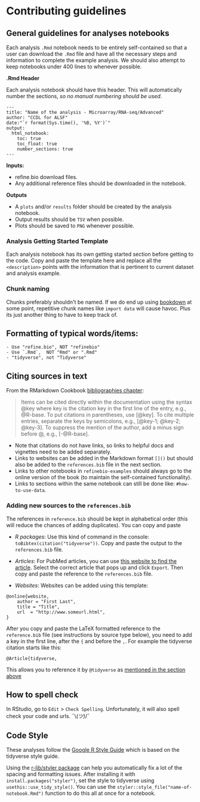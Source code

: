 
# Contributing guidelines

## General guidelines for analyses notebooks

Each analysis `.Rmd` notebook needs to be entirely self-contained so that a user can download the `.Rmd` file and have all the necessary steps and information to complete the example analysis.
We should also attempt to keep notebooks under 400 lines to whenever possible.

**.Rmd Header**

Each analysis notebook should have this header.
This will automatically number the sections, _so no manual numbering should be used_.

```
---
title: "Name of the analysis - Microarray/RNA-seq/Advanced"
author: "CCDL for ALSF"
date:"`r format(Sys.time(), '%B, %Y')`"
output:   
  html_notebook:
    toc: true
    toc_float: true
    number_sections: true
---
```

**Inputs:**  

- refine.bio download files.  
- Any additional reference files should be downloaded in the notebook.  

**Outputs**  

- A `plots` and/or `results` folder should be created by the analysis notebook.  
- Output results should be `TSV` when possible.  
- Plots should be saved to `PNG` whenever possible.    

### Analysis Getting Started Template

Each analysis notebook has its own getting started section before getting to the code.
Copy and paste the template here and replace all the `<description>` points with the information that is pertinent to current dataset and analysis example.

### Chunk naming

Chunks preferably shouldn't be named.
If we do end up using [bookdown](https://bookdown.org/yihui/bookdown/) at some point, repetitive chunk names like `import data` will cause havoc.
Plus its just another thing to have to keep track of.

## Formatting of typical words/items:

    - Use "refine.bio", NOT "refinebio"
    - Use `.Rmd`,  NOT "Rmd" or ".Rmd"
    - "tidyverse", not "Tidyverse"

## Citing sources in text

From the RMarkdown Cookbook [bibliographies chapter](https://bookdown.org/yihui/rmarkdown-cookbook/bibliography.html):
> Items can be cited directly within the documentation using the syntax @key where key is the citation key in the first line of the entry, e.g., @R-base. To put citations in parentheses, use [@key]. To cite multiple entries, separate the keys by semicolons, e.g., [@key-1; @key-2; @key-3]. To suppress the mention of the author, add a minus sign before @, e.g., [-@R-base].

- Note that citations do not have links, so links to helpful docs and vignettes need to be added separately.
- Links to websites can be added in the Markdown format `[]()` but should also be added to the `references.bib` file in the next section.
- Links to other notebooks in `refinebio-examples` should always go to the online version of the book (to maintain the self-contained functionality).
- Links to sections within the same notebook can still be done like: `#how-to-use-data`.

### Adding new sources to the `references.bib`

The references in `reference.bib` should be kept in alphabetical order (this will reduce the chances of adding duplicates).
You can copy and paste

- _R packages_: Use this kind of command in the console: `toBibtex(citation("tidyverse"))`.
Copy and paste the output to the `references.bib` file.

- _Articles_: For PubMed articles, you can use [this website to find the article](https://www.bioinformatics.org/texmed/). Select the correct article that pops up and click `Export`. Then copy and paste the reference to the `references.bib` file.

- _Websites_: Websites can be added using this template:
```
@online{website,
    author = "First Last",
    title = "Title",
    url  = "http://www.someurl.html",
}
```

After you copy and paste the LaTeX formatted reference to the `reference.bib` file (see instructions by source type below), you need to add a key in the first line, after the `{` and before the `,`.
For example the tidyverse citation starts like this:

```
@Article{tidyverse,
```

This allows you to reference it by `@tidyverse` as [mentioned in the section above](#citing-sources-in-text)

## How to spell check

In RStudio, go to `Edit` > `Check Spelling`.
Unfortunately, it will also spell check your code and urls. ¯\\_(ツ)_/¯

## Code Style

These analyses follow the [Google R Style Guide](http://web.stanford.edu/class/cs109l/unrestricted/resources/google-style.html) which is based on the tidyverse style guide.

Using the [r-lib/styler package](https://github.com/r-lib/styler) can help you automatically fix a lot of the spacing and formatting issues.
After installing it with `install.packages("styler")`, set the style to tidyverse using `usethis::use_tidy_style()`.
You can use the `styler::style_file("name-of-notebook.Rmd")` function to do this all at once for a notebook.
